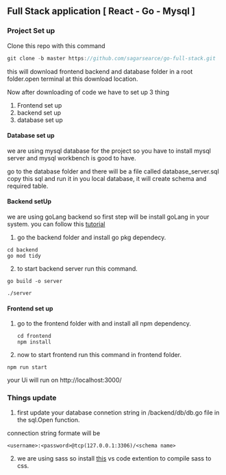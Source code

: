## Full Stack application [ React - Go - Mysql ]


### Project Set up 


Clone this repo with this command 

```js
git clone -b master https://github.com/sagarsearce/go-full-stack.git
```
this will download frontend backend and database folder in a root folder.open terminal at this download location.

Now after downloading of code we have to set up 3 thing

1. Frontend set up
2. backend set up
3. database set up


#### Database set up

we are using mysql database for the project so you have to install mysql server and mysql workbench is good to have.

go to the database folder and there will be a file called database_server.sql copy this sql and run it in you local database, it will create schema and required table.


#### Backend setUp

we are using goLang backend so first step will be install goLang in your system. you can follow this [tutorial](https://youtu.be/76TGhGCOIQM)

1. go the backend folder and install go pkg dependecy.

```
cd backend 
go mod tidy
```

2. to start backend server run this command.

```
go build -o server

./server
```

#### Frontend set up 

1. go to the frontend folder with and install all npm dependency.
     ```
     cd frontend
     npm install
     ```
2. now to start frontend run this command in frontend folder.
```
npm run start
```
your Ui will run on http://localhost:3000/

### Things update

1. first update your database connetion string in /backend/db/db.go file in the sql.Open function.

connection string formate will be

```
<username>:<password>@tcp(127.0.0.1:3306)/<schema name>
```


2. we are using sass so install [this](https://marketplace.visualstudio.com/items?itemName=ritwickdey.live-sass) vs code extention to compile sass to css. 
